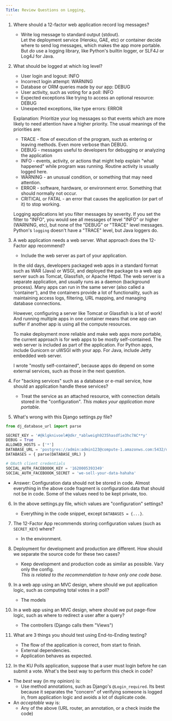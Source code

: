 ```yaml
---
Title: Review Questions on Logging, 
---
```


1. Where should a 12-factor web application record log messages?

   - Write log message to standard output (stdout).  
   Let the deployment service (Heroku, GAE, etc) or container
   decide where to send log messages, which makes the app more portable.
   But *do* use a logging library, like Python's builtin logger,
   or SLF4J or Log4J for Java.
   

2. What should be logged at which log level?

   * User login and logout: INFO
   * Incorrect login attempt: WARNING	
   * Database or ORM queries made by our app: DEBUG
   * User activity, such as voting for a poll: INFO	
   * Expected exceptions like trying to access an optional resource: DEBUG	
   * Unexpected exceptions, like type errors: ERROR	

   Explanation:  Prioritize your log messages so that events which
   are more likely to need attention have a higher priority.
   The usual meanings of the priorities are:
   * TRACE - flow of execution of the program, such as entering or leaving methods. Even more verbose than DEBUG.
   * DEBUG - messages useful to developers for debugging or analyzing the application
   * INFO - events, activity, or actions that might help explain "what happened" while program was running. Routine activity is usually logged here.
   * WARNING - an unusual condition, or something that may need attention.
   * ERROR - software, hardware, or environment error. Something that should normally not occur.
   * CRITICAL or FATAL - an error that causes the application (or part of it) to stop working.

   Logging applications let you filter messages by severity.
   If you set the filter to "INFO", you would see all messages of level "INFO" or
   higher (WARNING, etc), but none of the "DEBUG" or "TRACE" level messages.
   Python's `logging` doesn't have a "TRACE" level, but Java loggers do.

3. A web application needs a web server.
   What approach does the 12-Factor app recommend?

   - Include the web server as part of your application.

   In the old days, developers packaged web apps in a standard format such as WAR (Java)
   or WSGI, and deployed the package to a web app server such as Tomcat, Glassfish, or Apache Httpd.
   The web server is a separate application, and usually runs as a daemon (background process).
   Many apps can run in the same server (also called a 'container'), and the 
   containers provide a lot of functionality, such as maintaining access logs,
   filtering, URL mapping, and managing database connections.

   However, configuring a server like Tomcat or Glassfish is a lot of work!
   And running multiple apps in one container means that one app can suffer 
   if another app is using all the compute resources.

   To make deployment more reliable and make web apps more portable, 
   the current approach is for web apps to be mostly self-contained.
   The web server is included as part of the application.
   For Python apps, include Gunicorn or uWSGI with your app.
   For Java, include Jetty embedded web server.

   I wrote "mostly self-contained", because apps do depend on some external services,
   such as those in the next question.

4. For "backing services" such as a database or e-mail service, how should an application handle these services?
   - Treat the service as an attached resource, with connection details stored in the "configuration".  *This makes your application more portable.*

5. What's wrong with this Django settings.py file?
```python
from dj_database_url import parse

SECRET_KEY = '#@klgknivoel#@dkr_*ablweigh9235hasdfie3hc7AC**y'
DEBUG = True
ALLOWED_HOSTS = ['*']
DATABASE_URL = 'postgres://admin:admin123@compute-1.amazonws.com:5432/d4e956bc11'
DATABASES = { parse(DATABASE_URL) }

# OAuth client credentials
SOCIAL_AUTH_FACEBOOOK_KEY = '1620005393349'
SOCIAL_AUTH_FACEBOOOK_SECRET = 'we-sell-your-data-hahaha'
```
   - Answer: Configuration data should not be stored in code.  Almost everything in the above code fragment is configuration data that should not be in code.  Some of the values need to be kept private, too.

6. In the above settings.py file, which values are "configuration" settings?
   - Everything in the code snippet, except `DATABASES = {...}`.

7. The 12-Factor App recommends storing configuration values (such as `SECRET_KEY`) where?
   - In the environment.

8. Deployment for development and production are different. How should we separate the source code for these two cases?
   - Keep development and production code as similar as possible. Vary only the config.   
   *This is related to the recommendation to have only one code base.*

9. In a web app using an MVC design, where should we put application logic, such as computing total votes in a poll?
   - The models

10. In a web app using an MVC design, where should we put page-flow logic, such as where to redirect a user after a query?
    - The controllers (Django calls them "Views")

11. What are 3 things you should test using End-to-Ending testing?
    - The flow of the application is correct, from start to finish.
    - External dependencies.
    - Application behaves as expected.

12. In the KU Polls application, suppose that a user must login before he can submit a vote. What's the best way to perform this check in code?
   - The *best* way (in my opinion) is:
       * Use method annotations, such as Django's `@Login_required`.  Its best because it separates the "concern" of verifying someone is logged in, from application logic and avoids a lot of duplicate code.
   - An *acceptable* way is:
       * Any of the above (URL router, an annotation, or a check inside the code)


